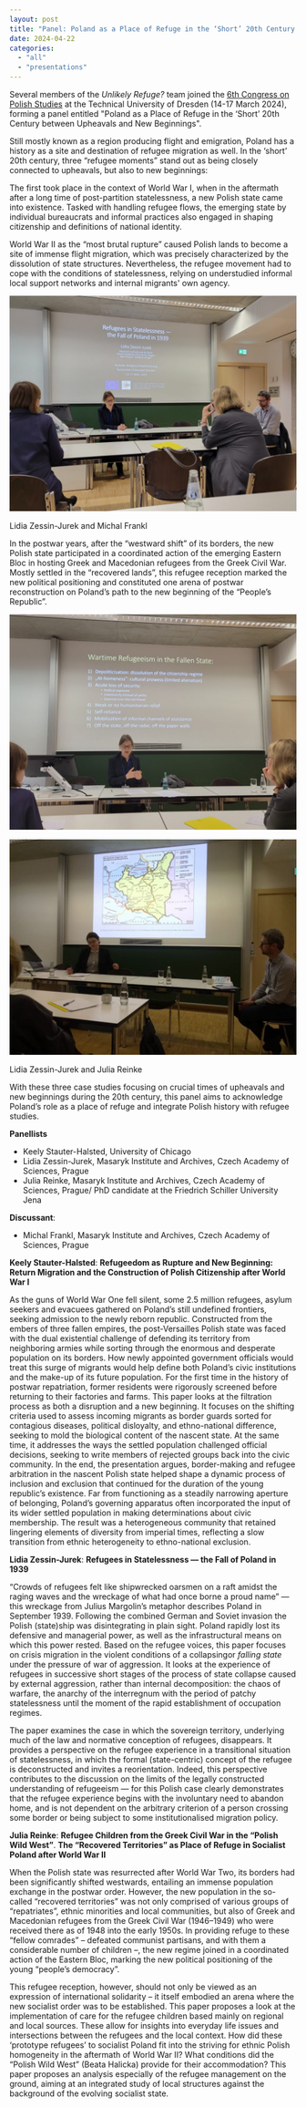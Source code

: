 ```yaml
---
layout: post
title: "Panel: Poland as a Place of Refuge in the ‘Short’ 20th Century between Upheavals and New Beginnings"
date: 2024-04-22
categories: 
  - "all"
  - "presentations"
---
```


Several members of the _Unlikely Refuge?_ team joined the [6th Congress on Polish Studies](https://www.polenforschung.de/programm/) at the Technical University of Dresden (14-17 March 2024), forming a panel entitled "Poland as a Place of Refuge in the ‘Short’ 20th Century between Upheavals and New Beginnings".

Still mostly known as a region producing flight and emigration, Poland has a history as a site and destination of refugee migration as well. In the ‘short’ 20th century, three “refugee moments” stand out as being closely connected to upheavals, but also to new beginnings:

The first took place in the context of World War I, when in the aftermath after a long time of post-partition statelessness, a new Polish state came into existence. Tasked with handling refugee flows, the emerging state by individual bureaucrats and informal practices also engaged in shaping citizenship and definitions of national identity.

World War II as the “most brutal rupture” caused Polish lands to become a site of immense flight migration, which was precisely characterized by the dissolution of state structures. Nevertheless, the refugee movement had to cope with the conditions of statelessness, relying on understudied informal local support networks and internal migrants' own agency.


![](/assets/images/20240316_173505-min-1-1024x768.jpg)

Lidia Zessin-Jurek and Michal Frankl

In the postwar years, after the “westward shift” of its borders, the new Polish state participated in a coordinated action of the emerging Eastern Bloc in hosting Greek and Macedonian refugees from the Greek Civil War. Mostly settled in the “recovered lands”, this refugee reception marked the new political positioning and constituted one arena of postwar reconstruction on Poland’s path to the new beginning of the “People’s Republic”.



![](/assets/images/20240316_175319-min-1024x768.jpg)
    
![](/assets/images/IMG-20240320-WA0011-1-1024x768.jpg)

Lidia Zessin-Jurek and Julia Reinke


With these three case studies focusing on crucial times of upheavals and new beginnings during the 20th century, this panel aims to acknowledge Poland’s role as a place of refuge and integrate Polish history with refugee studies.

**Panellists**

- Keely Stauter-Halsted, University of Chicago
- Lidia Zessin-Jurek, Masaryk Institute and Archives, Czech Academy of Sciences, Prague
- Julia Reinke, Masaryk Institute and Archives, Czech Academy of Sciences, Prague/ PhD candidate at the Friedrich Schiller University Jena

**Discussant**:

- Michal Frankl, Masaryk Institute and Archives, Czech Academy of Sciences, Prague

**Keely Stauter-Halsted**: **Refugeedom as Rupture and New Beginning: Return Migration and the Construction of Polish Citizenship after World War I**

As the guns of World War One fell silent, some 2.5 million refugees, asylum seekers and evacuees gathered on Poland’s still undefined frontiers, seeking admission to the newly reborn republic. Constructed from the embers of three fallen empires, the post-Versailles Polish state was faced with the dual existential challenge of defending its territory from neighboring armies while sorting through the enormous and desperate population on its borders. How newly appointed government officials would treat this surge of migrants would help define both Poland’s civic institutions and the make-up of its future population. For the first time in the history of postwar repatriation, former residents were rigorously screened before returning to their factories and farms. This paper looks at the filtration process as both a disruption and a new beginning. It focuses on the shifting criteria used to assess incoming migrants as border guards sorted for contagious diseases, political disloyalty, and ethno-national difference, seeking to mold the biological content of the nascent state. At the same time, it addresses the ways the settled population challenged official decisions, seeking to write members of rejected groups back into the civic community. In the end, the presentation argues, border-making and refugee arbitration in the nascent Polish state helped shape a dynamic process of inclusion and exclusion that continued for the duration of the young republic’s existence. Far from functioning as a steadily narrowing aperture of belonging, Poland’s governing apparatus often incorporated the input of its wider settled population in making determinations about civic membership. The result was a heterogeneous community that retained lingering elements of diversity from imperial times, reflecting a slow transition from ethnic heterogeneity to ethno-national exclusion.

**Lidia Zessin-Jurek**: **Refugees in Statelessness — the Fall of Poland in 1939**

“Crowds of refugees felt like shipwrecked oarsmen on a raft amidst the raging waves and the wreckage of what had once borne a proud name” — this wreckage from Julius Margolin’s metaphor describes Poland in September 1939. Following the combined German and Soviet invasion the Polish (state)ship was disintegrating in plain sight. Poland rapidly lost its defensive and managerial power, as well as the infrastructural means on which this power rested. Based on the refugee voices, this paper focuses on crisis migration in the violent conditions of a collapsingor _falling state_ under the pressure of war of aggression. It looks at the experience of refugees in successive short stages of the process of state collapse caused by external aggression, rather than internal decomposition: the chaos of warfare, the anarchy of the interregnum with the period of patchy statelessness until the moment of the rapid establishment of occupation regimes.

The paper examines the case in which the sovereign territory, underlying much of the law and normative conception of refugees, disappears. It provides a perspective on the refugee experience in a transitional situation of statelessness, in which the formal (state-centric) concept of the refugee is deconstructed and invites a reorientation. Indeed, this perspective contributes to the discussion on the limits of the legally constructed understanding of refugeeism — for this Polish case clearly demonstrates that the refugee experience begins with the involuntary need to abandon home, and is not dependent on the arbitrary criterion of a person crossing some border or being subject to some institutionalised migration policy.

**Julia Reinke**: **Refugee Children from the Greek Civil War in the “Polish Wild West”**. **The “Recovered Territories” as Place of Refuge in Socialist Poland after World War II**

When the Polish state was resurrected after World War Two, its borders had been significantly shifted westwards, entailing an immense population exchange in the postwar order. However, the new population in the so-called “recovered territories” was not only comprised of various groups of “repatriates”, ethnic minorities and local communities, but also of Greek and Macedonian refugees from the Greek Civil War (1946–1949) who were received there as of 1948 into the early 1950s. In providing refuge to these “fellow comrades” – defeated communist partisans, and with them a considerable number of children –, the new regime joined in a coordinated action of the Eastern Bloc, marking the new political positioning of the young “people’s democracy”.

This refugee reception, however, should not only be viewed as an expression of international solidarity – it itself embodied an arena where the new socialist order was to be established. This paper proposes a look at the implementation of care for the refugee children based mainly on regional and local sources. These allow for insights into everyday life issues and intersections between the refugees and the local context. How did these ‘prototype refugees’ to socialist Poland fit into the striving for ethnic Polish homogeneity in the aftermath of World War II? What conditions did the “Polish Wild West” (Beata Halicka) provide for their accommodation? This paper proposes an analysis especially of the refugee management on the ground, aiming at an integrated study of local structures against the background of the evolving socialist state.
